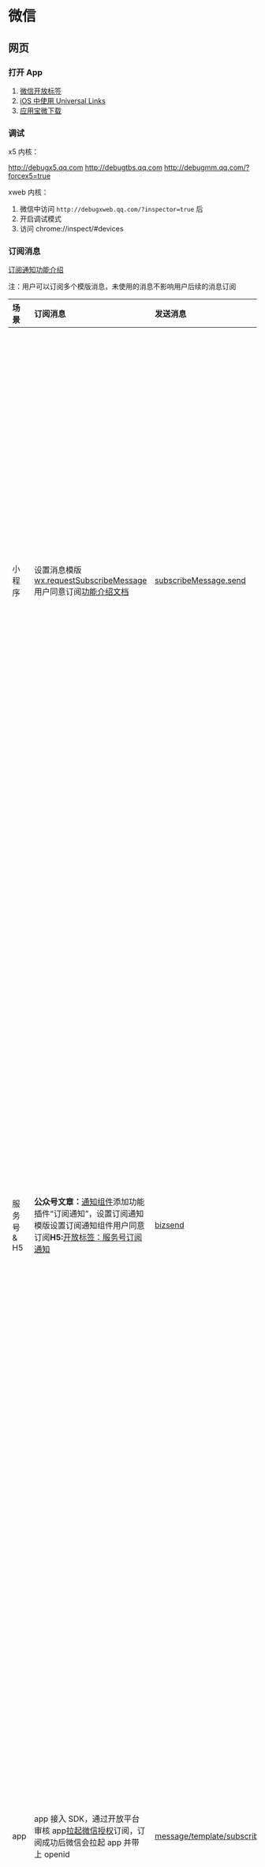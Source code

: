 # 微信

## 网页

### 打开 App

1. [微信开放标签](https://developers.weixin.qq.com/doc/offiaccount/OA_Web_Apps/Wechat_Open_Tag.html#22)
2. [iOS 中使用 Universal Links](https://developers.weixin.qq.com/doc/oplatform/Mobile_App/Access_Guide/iOS.html)
3. [应用宝微下载](https://wiki.open.qq.com/index.php?title=mobile/应用宝微下载#3.3_Applink.E8.83.BD.E5.8A.9B)

### 调试

x5 内核：

http://debugx5.qq.com
http://debugtbs.qq.com
http://debugmm.qq.com/?forcex5=true

xweb 内核：

1. 微信中访问 `http://debugxweb.qq.com/?inspector=true` 后
2. 开启调试模式
3. 访问 chrome://inspect/#devices

### 订阅消息

[订阅通知功能介绍](https://developers.weixin.qq.com/doc/offiaccount/Subscription_Messages/intro.html)

注：用户可以订阅多个模版消息，未使用的消息不影响用户后续的消息订阅

| 场景        | 订阅消息                                                                                                                                                                                                                                                                                                 | 发送消息                                                                                                                                    | 备注                                                                                                                                                                                                                                                                                                                                                                                                                                                                                     |
| :---------- | :------------------------------------------------------------------------------------------------------------------------------------------------------------------------------------------------------------------------------------------------------------------------------------------------------- | :------------------------------------------------------------------------------------------------------------------------------------------ | :--------------------------------------------------------------------------------------------------------------------------------------------------------------------------------------------------------------------------------------------------------------------------------------------------------------------------------------------------------------------------------------------------------------------------------------------------------------------------------------- |
| 小程序      | 设置消息模版[wx.requestSubscribeMessage](https://developers.weixin.qq.com/miniprogram/dev/api/open-api/subscribe-message/wx.requestSubscribeMessage.html)用户同意订阅[功能介绍文档](https://developers.weixin.qq.com/miniprogram/dev/framework/open-ability/subscribe-message.html)                      | [subscribeMessage.send](https://developers.weixin.qq.com/miniprogram/dev/api-backend/open-api/subscribe-message/subscribeMessage.send.html) | 消息发送至微信的“服务通知”一次调用最多可订阅 3 条消息，且模版标题需要不同。7.06 之前的微信仅支持 1 条消息接口限制开通支付能力的是 3kw/日，没开通的是 1kw/日消息支持跳回小程序                                                                                                                                                                                                                                                                                                            |
| 服务号 & H5 | **公众号文章：**[通知组件](https://developers.weixin.qq.com/doc/offiaccount/Subscription_Messages/intro.html)添加功能插件“订阅通知”，设置订阅通知模版设置订阅通知组件用户同意订阅**H5:**[开放标签：服务号订阅通知](https://developers.weixin.qq.com/doc/offiaccount/OA_Web_Apps/Wechat_Open_Tag.html#23) | [bizsend](https://developers.weixin.qq.com/doc/offiaccount/Subscription_Messages/api.html#send发送订阅通知)                                 | 已关注服务号的用户，通知发到号内，未关注的发到“服务通知”消息支持跳转网页或小程序支持多个消息模版 id，有上限。[图文消息](https://developers.weixin.qq.com/doc/offiaccount/Subscription_Messages/intro.html#步骤四：可以在图文消息、网页设置订阅通知组件)中组件 10 个订阅通知组件，每个组件最多包含 5 条模版网页中使用[开放标签](https://developers.weixin.qq.com/doc/offiaccount/OA_Web_Apps/Wechat_Open_Tag.html#23)的订阅通知按钮，支持多个。文档中没有具体数字，到时候可以测试具体限制 |
| app         | app 接入 SDK，通过开放平台审核 app[拉起微信授权](https://developers.weixin.qq.com/doc/oplatform/Mobile_App/One-time_subscription_info.html)订阅，订阅成功后微信会拉起 app 并带上 openid                                                                                                                  | [message/template/subscribe](https://developers.weixin.qq.com/doc/oplatform/Mobile_App/One-time_subscription_info.html)                     | 授权微信用户可以不需要关注公众号已关注公众号的，消息将下发到公众号会话里；未关注公众号的，将下发到服务通知消息支持跳转 url 一次授权仅可订阅单条消息                                                                                                                                                                                                                                                                                                                                      |

## 小程序

​ 网页开发渲染线程和脚本线程是互斥的，在小程序中，二者是分开的，分别运行在不同的线程中。网页开发者可以使用到各种浏览器暴露出来的 DOM API，进行 DOM 选中和操作。逻辑层运行在 JSCore 中，并没有一个完整浏览器对象，因而缺少相关的 DOM API 和 BOM API。这一区别导致了前端开发非常熟悉的一些库，例如 jQuery、 Zepto 等，在小程序中是无法运行的。同时 JSCore 的环境同 NodeJS 环境也是不尽相同，所以一些 NPM 的包在小程序中也是无法运行的。

### 语法

```html
<view> {{ message }} </view>
属性(双引号内)
<view id="item-{{id}}"> </view>

<view wx:for="{{array}}"> {{index}}: {{item.message}} </view>

<view wx:for="{{array}}" wx:for-index="idx" wx:for-item="itemName">
  {{idx}}: {{itemName.message}}
</view>

<view wx:if="{{length > 5}}"> 1 </view>
<view wx:elif="{{length > 2}}"> 2 </view>
<view wx:else> 3 </view>
```

整个小程序只有一个 App 实例，是全部页面共享的。开发者可以通过 getApp 方法获取到全局唯一的 App 实例，获取 App 上的数据或调用开发者注册在 App 上的函数。

```js
const appInstance = getApp();
console.log(appInstance.globalData); // I am global data
```

生命周期

1. APP onLaunch：小程序启动
2. APP onShow
3. Page onLoad
4. APP onHide
5. APP onError

### 功能

#### 实现自动监听页面生命周期

小程序初始化页面时，会调用 Page 函数

想修改小程序页面配置中的部分代码，对 全局函数 Page 做一层代理即可。

例如，想要在每个页面显示时执行某些代码：

```js
const templatePage = Page;
Page = (config) => {
  const tempOnShow = config.onShow;
  config.onShow = function (e) {
    // do something
    'function' == typeof tempOnShow && tempOnShow.call(this, e);
  };
  templatePage(config);
};
```

同理，小程序中的 App、Component 等函数都可以做一层代理，实现对其内部的监听和修改

#### 扫普通链接二维码进入小程序

[官方文档](https://developers.weixin.qq.com/miniprogram/introduction/qrcode.html)

#### 获取自定义 tabBar

```js
const getTabBar = () => {
  if (typeof Taro.getCurrentInstance().page.getTabBar === 'function') {
    const tabBar = Taro.getCurrentInstance().page.getTabBar();
    if (tabBar) {
      return tabBar;
    }
    return null;
  }
};
```

#### 网页打开小程序

1. [微信开放标签](https://developers.weixin.qq.com/doc/offiaccount/OA_Web_Apps/Wechat_Open_Tag.html)
2. [URL Scheme](https://developers.weixin.qq.com/miniprogram/dev/framework/open-ability/url-scheme.html)

#### 微信服务器加载资源的 referer

网络请求的 referer 格式固定为 https://servicewechat.com/{appid}/{version}/page-frame.html，其中 {appid} 为小程序的 appid，{version} 为小程序的版本号，版本号为 0 表示为开发版、体验版以及审核版本，版本号为 devtools 表示为开发者工具，其余为正式版本。（https://developers.weixin.qq.com/miniprogram/dev/framework/plugin/development.html#%E6%8F%92%E4%BB%B6%E8%AF%B7%E6%B1%82%E7%AD%BE%E5%90%8D）。但是微信小程序iOS版，在【刚刚启动小程序】时，image标签加载网络图片的请求，请求头“referer”却是“https://servicewechat.com/preload/page-frame.html”，不符合referer白名单规则，所以被拒绝，服务器返回的是403状态码，但是微信小程序错误日志却是404 Not Found。

### bug

#### 页面上下拉动出现背景色，橡皮筋回弹

```json
{
  "disableScroll": true
}
```

禁止整个页面滚动

页面有滚动区域：

1. view 模拟滚动

用 view 模拟滚动

```css
 {
  height: calc(100vh - 120rpx); //高度必须是固定的值
  overflow-y: auto;
}
```

2. 用 scroll-view

> 会遇到设置了 disableScroll 也无法禁止的情况，可以将 page 用 fixed 部分固定住

#### hideLoading 会关掉 showToast 打开的弹窗

#### scroll-view 中 video 组件，点击 video 全屏播放，全屏状态下点击返回，scroll-view 会滚动到顶部

#### iOS 自定义 tabBar 时，tabBar 页面视屏全屏后再返回，右上角胶囊按钮消失

### taro

#### bug

1. lodash 报错 Cannot read property 'now' of undefined

在 app.js 内（项目主入口）加上以下代码：

```js
Object.assign(global, {
  Array,
  Date,
  Error,
  Function,
  Math,
  Object,
  RegExp,
  String,
  TypeError,
  setTimeout,
  clearTimeout,
  setInterval,
  clearInterval,
});
```

2. 3.3 版本后，关于 jsx

直接配置 vueJsx: true（vue2/vue3）
babel.config.js

```js
module.exports = {
  presets: [
    [
      'taro',
      {
        framework: 'vue',
        ts: false,
        vueJsx: true,
      },
    ],
  ],
  plugins: [],
};
```

### web 语法转换

标签：

- div 改成 view
- span、font 改成 text
- a 改成 navigator
- img 改成 image
- select 改成 picker
- iframe 改成 web-view
- ul、li：都用 view 替代（封装组建）
- 区域滚动使用：scroll-view
- 左右、上下滑动切换：swiper
- input 的 search：改成 confirmtype，详见
- audio：音频 api
- v-html：rich-text 组件或 uparse 扩展插件，详见

js：

- ajax：wx.request
- cookie、session、storage：wx.storage
- resize：wx.onWindowResize

css：

- 不支持`*`选择器
- 无 body 元素选择器，改用 page
